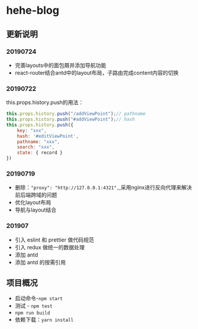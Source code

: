 <!-- prettier-ignore-start -->
# hehe-blog

## 更新说明

### 20190724

- 完善layouts中的面包屑并添加导航功能
- react-router结合antd中的layout布局，子路由完成content内容的切换

### 20190722

this.props.history.push的用法：

```js
this.props.history.push("/addViewPoint");// pathname
this.props.history.push("#addViewPoint");// hash
this.props.history.push({
    key: "xxx",
    hash: '#editViewPoint',
    pathname: "xxx",
    search: "xxx",
    state: { record }
})
```


### 20190719

- 删除：`"proxy": "http://127.0.0.1:4321",`,采用nginx进行反向代理来解决前后端跨域的问题
- 优化layout布局
- 导航与layout结合

### 201907

- 引入 eslint 和 prettier 做代码规范
- 引入 redux 做统一的数据处理
- 添加 antd
- 添加 antd 的按需引用

## 项目概况

- 启动命令-`npm start`
- 测试 - `npm test`
- `npm run build`
- 依赖下载：`yarn install`

<!-- prettier-ignore-end -->
